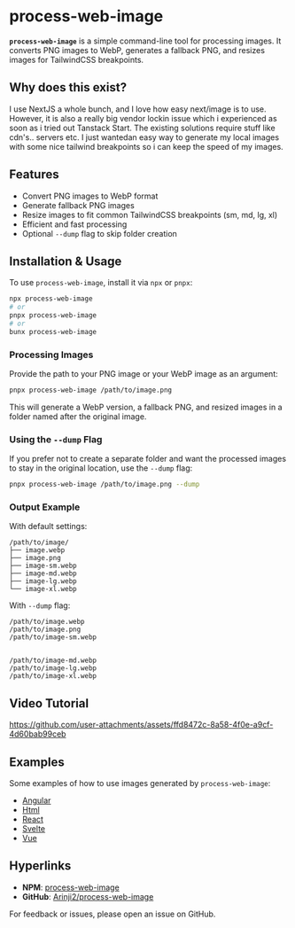 # process-web-image

**`process-web-image`** is a simple command-line tool for processing images. It converts PNG images to WebP, generates a fallback PNG, and resizes images for TailwindCSS breakpoints.

## Why does this exist?

I use NextJS a whole bunch, and I love how easy next/image is to use. However, it is also a really big vendor lockin issue which i experienced as soon as i tried out Tanstack Start. The existing solutions require stuff like cdn's.. servers etc. I just wantedan easy way to generate my local images with some nice tailwind breakpoints so i can keep the speed of my images.

## Features

- Convert PNG images to WebP format
- Generate fallback PNG images
- Resize images to fit common TailwindCSS breakpoints (sm, md, lg, xl)
- Efficient and fast processing
- Optional `--dump` flag to skip folder creation

## Installation & Usage

To use `process-web-image`, install it via `npx` or `pnpx`:

```sh
npx process-web-image
# or
pnpx process-web-image
# or
bunx process-web-image
```

### Processing Images

Provide the path to your PNG image or your WebP image as an argument:

```sh
pnpx process-web-image /path/to/image.png
```

This will generate a WebP version, a fallback PNG, and resized images in a folder named after the original image.

### Using the `--dump` Flag

If you prefer not to create a separate folder and want the processed images to stay in the original location, use the `--dump` flag:

```sh
pnpx process-web-image /path/to/image.png --dump
```

### Output Example

With default settings:

```
/path/to/image/
├── image.webp
├── image.png
├── image-sm.webp
├── image-md.webp
├── image-lg.webp
└── image-xl.webp
```

With `--dump` flag:

```
/path/to/image.webp
/path/to/image.png
/path/to/image-sm.webp


/path/to/image-md.webp
/path/to/image-lg.webp
/path/to/image-xl.webp
```

## Video Tutorial
https://github.com/user-attachments/assets/ffd8472c-8a58-4f0e-a9cf-4d60bab99ceb

## Examples

Some examples of how to use images generated by `process-web-image`:

- [Angular](https://github.com/Arinji2/process-web-image/tree/main/examples/angular.ts)
- [Html](https://github.com/Arinji2/process-web-image/tree/main/examples/html.html)
- [React](https://github.com/Arinji2/process-web-image/tree/main/examples/react.tsx)
- [Svelte](https://github.com/Arinji2/process-web-image/tree/main/examples/svelte.svelte)
- [Vue](https://github.com/Arinji2/process-web-image/tree/main/examples/vue.vue)

## Hyperlinks

- **NPM**: [process-web-image](https://www.npmjs.com/package/process-web-image)
- **GitHub**: [Arinji2/process-web-image](https://github.com/Arinji2/process-web-image)

For feedback or issues, please open an issue on GitHub.
